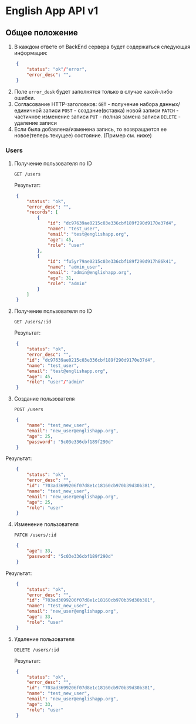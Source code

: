 # English App API v1
## Общее положение
1) В каждом ответе от BackEnd сервера будет содержаться следующая информация:
```json
    {
        "status": "ok"/"error",
        "error_desc": "",
    }
```
2) Поле `error_desk` будет заполнятся только в случае какой-либо ошибки.
3) Согласование HTTP-заголовков:
`GET` - получение набора данных/единичной записи
`POST` - создание(вставка) новой записи
`PATCH` - частичное изменение записи
`PUT` - полная замена записи
`DELETE` - удаление записи
4) Если была добавлена/изменена запись, то возвращается ее новое(теперь текущее) состояние. (Пример см. ниже)

### Users
1) Получение пользователя по ID

   ```GET /users```

   Результат:
```json
    {
        "status": "ok",
        "error_desc": "",
        "records": [
            {
                "id": "dc97639ae0215c03e336cbf189f290d9170e37d4",
                "name": "test_user",
                "email": "test@englishapp.org",
                "age": 45,
                "role": "user"
            },
            {
                "id": "fu5yr79ae0215c03e336cbf189f290d917h86k41",
                "name": "admin_user",
                "email": "admin@englishapp.org",
                "age": 31,
                "role": "admin"
            }
        ]
    }
```
2) Получение пользователя по ID

   ```GET /users/:id```

   Результат:
```json
    {
        "status": "ok",
        "error_desc": "",
        "id": "dc97639ae0215c03e336cbf189f290d9170e37d4",
        "name": "test_user",
        "email": "test@englishapp.org",
        "age": 45,
        "role": "user"/"admin"
    }
```
3) Создание пользователя

    ```POST /users```

```json
    {
        "name": "test_new_user",
        "email": "new_user@englishapp.org",
        "age": 25,
        "password": "5c03e336cbf189f290d"
    }
```
   Результат:

```json
    {
        "status": "ok",
        "error_desc": "",
        "id": "703ad3699206f07d8e1c18160cb970b39d30b381",
        "name": "test_new_user",
        "email": "new_user@englishapp.org",
        "age": 25,
        "role": "user"
    }
```
4) Изменение пользователя

    ```PATCH /users/:id```
```json
    {
        "age": 33,
        "password": "5c03e336cbf189f290d"
    }
```
   Результат:
```json
    {
        "status": "ok",
        "error_desc": "",
        "id": "703ad3699206f07d8e1c18160cb970b39d30b381",
        "name": "test_new_user",
        "email": "new_user@englishapp.org",
        "age": 33,
        "role": "user"
    }
```
5) Удаление пользователя

    ```DELETE /users/:id```

    Результат:
```json
    {
        "status": "ok",
        "error_desc": "",
        "id": "703ad3699206f07d8e1c18160cb970b39d30b381",
        "name": "test_new_user",
        "email": "new_user@englishapp.org",
        "age": 33,
        "role": "user"
    }
```
